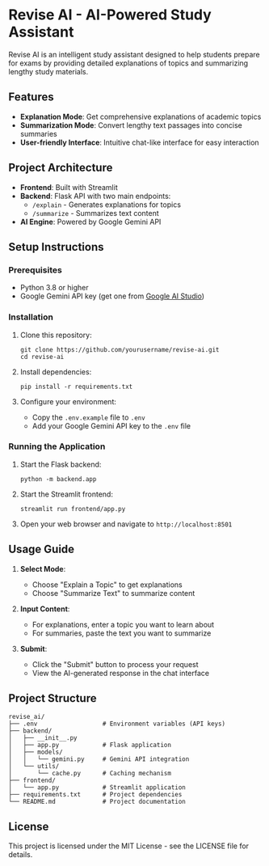 # Revise AI - AI-Powered Study Assistant

Revise AI is an intelligent study assistant designed to help students prepare for exams by providing detailed explanations of topics and summarizing lengthy study materials.

## Features

- **Explanation Mode**: Get comprehensive explanations of academic topics
- **Summarization Mode**: Convert lengthy text passages into concise summaries
- **User-friendly Interface**: Intuitive chat-like interface for easy interaction

## Project Architecture

- **Frontend**: Built with Streamlit
- **Backend**: Flask API with two main endpoints:
  - `/explain` - Generates explanations for topics
  - `/summarize` - Summarizes text content
- **AI Engine**: Powered by Google Gemini API

## Setup Instructions

### Prerequisites

- Python 3.8 or higher
- Google Gemini API key (get one from [Google AI Studio](https://ai.google.dev/))

### Installation

1. Clone this repository:

   ```
   git clone https://github.com/yourusername/revise-ai.git
   cd revise-ai
   ```

2. Install dependencies:

   ```
   pip install -r requirements.txt
   ```

3. Configure your environment:
   - Copy the `.env.example` file to `.env`
   - Add your Google Gemini API key to the `.env` file

### Running the Application

1. Start the Flask backend:

   ```
   python -m backend.app
   ```

2. Start the Streamlit frontend:

   ```
   streamlit run frontend/app.py
   ```

3. Open your web browser and navigate to `http://localhost:8501`

## Usage Guide

1. **Select Mode**:

   - Choose "Explain a Topic" to get explanations
   - Choose "Summarize Text" to summarize content

2. **Input Content**:

   - For explanations, enter a topic you want to learn about
   - For summaries, paste the text you want to summarize

3. **Submit**:
   - Click the "Submit" button to process your request
   - View the AI-generated response in the chat interface

## Project Structure

```
revise_ai/
├── .env                  # Environment variables (API keys)
├── backend/
│   ├── __init__.py
│   ├── app.py            # Flask application
│   ├── models/
│   │   └── gemini.py     # Gemini API integration
│   └── utils/
│       └── cache.py      # Caching mechanism
├── frontend/
│   └── app.py            # Streamlit application
├── requirements.txt      # Project dependencies
└── README.md             # Project documentation
```

## License

This project is licensed under the MIT License - see the LICENSE file for details.
